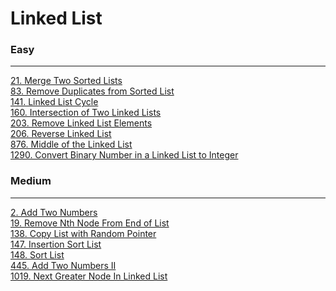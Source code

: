 # Linked List

### Easy
---
[21. Merge Two Sorted Lists](solutions/0021-Merge%20Two%20Sorted%20Lists.md)</br>
[83. Remove Duplicates from Sorted List](solutions/0083-Remove%20Duplicates%20from%20Sorted%20List.md)</br>
[141. Linked List Cycle](solutions/0141-Linked%20List%20Cycle.md)</br>
[160. Intersection of Two Linked Lists](solutions/0160-Intersection%20of%20Two%20Linked%20Lists.md)</br>
[203. Remove Linked List Elements](solutions/0203-Remove%20Linked%20List%20Elements.md)</br>
[206. Reverse Linked List](solutions/0206-Reverse%20Linked%20List.md)</br>
[876. Middle of the Linked List](solutions/0876-Middle%20of%20the%20Linked%20List.md)</br>
[1290. Convert Binary Number in a Linked List to Integer](solutions/1290-Convert%20Binary%20Number%20in%20a%20Linked%20List%20to%20Integer.md)</br>

### Medium
---
[2. Add Two Numbers](solutions/0002-Add%20Two%20Numbers.md)</br>
[19. Remove Nth Node From End of List](solutions/0019-Remove%20Nth%20Node%20From%20End%20of%20List.md)</br>
[138. Copy List with Random Pointer](solutions/0138-Copy%20List%20with%20Random%20Pointer.md)</br>
[147. Insertion Sort List](solutions/0147-Insertion%20Sort%20List.md)</br>
[148. Sort List](solutions/0148-Sort%20List.md)</br>
[445. Add Two Numbers II](solutions/0445-Add%20Two%20Numbers%20II.md)</br>
[1019. Next Greater Node In Linked List](solutions/1019-Next%20Greater%20Node%20In%20Linked%20List.md)</br>